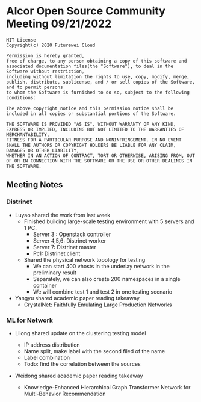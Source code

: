 # Alcor Open Source Community Meeting 09/21/2022


    MIT License
    Copyright(c) 2020 Futurewei Cloud

    Permission is hereby granted,
    free of charge, to any person obtaining a copy of this software and associated documentation files(the "Software"), to deal in the Software without restriction,
    including without limitation the rights to use, copy, modify, merge, publish, distribute, sublicense, and / or sell copies of the Software, and to permit persons
    to whom the Software is furnished to do so, subject to the following conditions:

    The above copyright notice and this permission notice shall be included in all copies or substantial portions of the Software.

    THE SOFTWARE IS PROVIDED "AS IS", WITHOUT WARRANTY OF ANY KIND, EXPRESS OR IMPLIED, INCLUDING BUT NOT LIMITED TO THE WARRANTIES OF MERCHANTABILITY,
    FITNESS FOR A PARTICULAR PURPOSE AND NONINFRINGEMENT. IN NO EVENT SHALL THE AUTHORS OR COPYRIGHT HOLDERS BE LIABLE FOR ANY CLAIM, DAMAGES OR OTHER LIABILITY,
    WHETHER IN AN ACTION OF CONTRACT, TORT OR OTHERWISE, ARISING FROM, OUT OF OR IN CONNECTION WITH THE SOFTWARE OR THE USE OR OTHER DEALINGS IN THE SOFTWARE.

## Meeting Notes

### Distrinet

* Luyao shared the work from last week
    *   Finished building large-scale testing environment with 5 servers and 1 PC. 
        * Server 3 : Openstack controller
        * Server 4,5,6: Distrinet worker
        * Server 7: Distrinet master
        * Pc1: Distrinet client 
    * Shared the physical network topology for testing
        * We can start 400 vhosts in the underlay network in the preliminary result
        * Separately, we can also create 200 namespaces in a single container 
        * We will combine test 1 and test 2 in one testing scenario 
* Yangyu shared academic paper reading takeaway
    * CrystalNet: Faithfully Emulating Large Production Networks

### ML for Network

* Lilong shared update on the clustering testing model
    * IP address distribution
    * Name split, make label with the second filed of the name
    * Label combination
    * Todo: find the correlation between the sources

* Weidong shared academic paper reading takeaway
    * Knowledge-Enhanced Hierarchical Graph Transformer Network for Multi-Behavior Recommendation 

